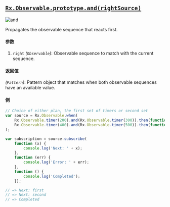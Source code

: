 ## [`Rx.Observable.prototype.and(rightSource)`](https://github.com/Reactive-Extensions/RxJS/blob/master/src/core/linq/observable/and.js)

![and](http://reactivex.io/documentation/operators/images/and_then_when.C.png)


Propagates the observable sequence that reacts first.

#### 参数
1. `right` *(`Observable`)*: Observable sequence to match with the current sequence.

#### 返回值
*(`Pattern`)*: Pattern object that matches when both observable sequences have an available value.

#### 例

```js
// Choice of either plan, the first set of timers or second set
var source = Rx.Observable.when(
    Rx.Observable.timer(200).and(Rx.Observable.timer(300)).then(function (x, y) { return 'first'; }),
    Rx.Observable.timer(400).and(Rx.Observable.timer(500)).then(function (x, y) { return 'second'; })
);

var subscription = source.subscribe(
    function (x) {
        console.log('Next: ' + x);
    },
    function (err) {
        console.log('Error: ' + err);   
    },
    function () {
        console.log('Completed');   
    });

// => Next: first
// => Next: second
// => Completed   
```

[](http://jsbin.com/boyane/1/embed?js,console)
